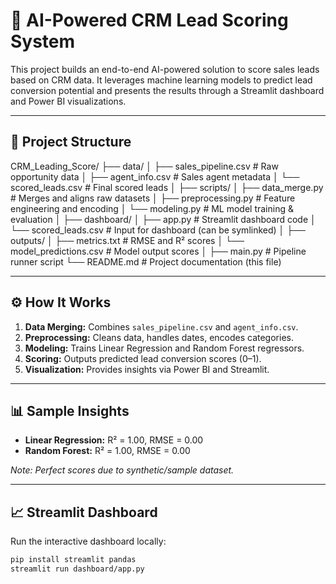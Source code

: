 # 🧠 AI-Powered CRM Lead Scoring System

This project builds an end-to-end AI-powered solution to score sales leads based on CRM data. It leverages machine learning models to predict lead conversion potential and presents the results through a Streamlit dashboard and Power BI visualizations.

---

## 📁 Project Structure

CRM_Leading_Score/
├── data/
│   ├── sales_pipeline.csv         # Raw opportunity data
│   ├── agent_info.csv             # Sales agent metadata
│   └── scored_leads.csv           # Final scored leads
│
├── scripts/
│   ├── data_merge.py              # Merges and aligns raw datasets
│   ├── preprocessing.py           # Feature engineering and encoding
│   └── modeling.py                # ML model training & evaluation
│
├── dashboard/
│   ├── app.py                     # Streamlit dashboard code
│   └── scored_leads.csv           # Input for dashboard (can be symlinked)
│
├── outputs/
│   ├── metrics.txt                # RMSE and R² scores
│   └── model_predictions.csv      # Model output scores
│
├── main.py                        # Pipeline runner script
└── README.md                      # Project documentation (this file)





---

## ⚙️ How It Works

1. **Data Merging:** Combines `sales_pipeline.csv` and `agent_info.csv`.
2. **Preprocessing:** Cleans data, handles dates, encodes categories.
3. **Modeling:** Trains Linear Regression and Random Forest regressors.
4. **Scoring:** Outputs predicted lead conversion scores (0–1).
5. **Visualization:** Provides insights via Power BI and Streamlit.

---

## 📊 Sample Insights

- **Linear Regression:** R² = 1.00, RMSE = 0.00  
- **Random Forest:** R² = 1.00, RMSE = 0.00

*Note: Perfect scores due to synthetic/sample dataset.*

---

## 📈 Streamlit Dashboard

Run the interactive dashboard locally:

```bash
pip install streamlit pandas
streamlit run dashboard/app.py
